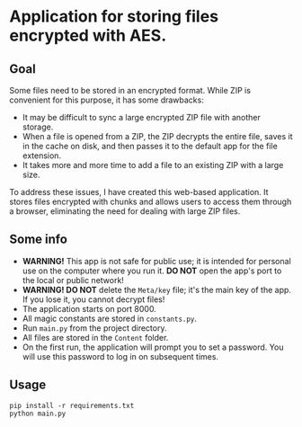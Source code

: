 # Application for storing files encrypted with AES.

## Goal

Some files need to be stored in an encrypted format. While ZIP is convenient for this purpose, it has some drawbacks:

- It may be difficult to sync a large encrypted ZIP file with another storage.
- When a file is opened from a ZIP, the ZIP decrypts the entire file, saves it in the cache on disk, and then passes it
  to the default app for the file extension.
- It takes more and more time to add a file to an existing ZIP with a large size.

To address these issues, I have created this web-based application. It stores files encrypted with chunks and allows
users to access them through a browser, eliminating the need for dealing with large ZIP files.

## Some info

- **WARNING!** This app is not safe for public use; it is intended for personal use on the computer where you run it.
  **DO NOT** open the app's port to the local or public network!
- **WARNING! DO NOT** delete the `Meta/key` file; it's the main key of the app. If you lose it, you cannot decrypt
  files!
- The application starts on port 8000.
- All magic constants are stored in `constants.py`.
- Run `main.py` from the project directory.
- All files are stored in the `Content` folder.
- On the first run, the application will prompt you to set a password. You will use this password to log in on
  subsequent times.

## Usage

```
pip install -r requirements.txt
python main.py
```
